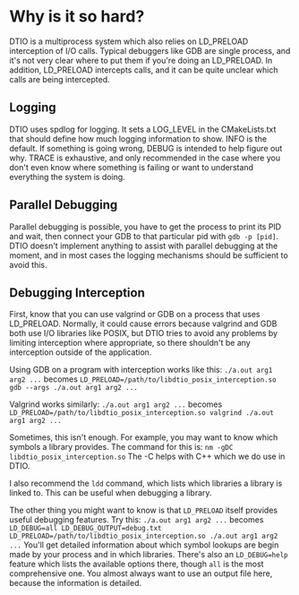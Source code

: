 # Why is it so hard?

DTIO is a multiprocess system which also relies on LD\_PRELOAD
interception of I/O calls. Typical debuggers like GDB are single
process, and it's not very clear where to put them if you're doing an
LD\_PRELOAD. In addition, LD\_PRELOAD intercepts calls, and it can be
quite unclear which calls are being intercepted.

## Logging

DTIO uses spdlog for logging. It sets a LOG\_LEVEL in the
CMakeLists.txt that should define how much logging information to
show. INFO is the default. If something is going wrong, DEBUG is
intended to help figure out why. TRACE is exhaustive, and only
recommended in the case where you don't even know where something is
failing or want to understand everything the system is doing.

## Parallel Debugging

Parallel debugging is possible, you have to get the process to print
its PID and wait, then connect your GDB to that particular pid with
`gdb -p [pid]`. DTIO doesn't implement anything to assist with
parallel debugging at the moment, and in most cases the logging
mechanisms should be sufficient to avoid this.

## Debugging Interception

First, know that you can use valgrind or GDB on a process that uses
LD\_PRELOAD. Normally, it could cause errors because valgrind and GDB
both use I/O libraries like POSIX, but DTIO tries to avoid any
problems by limiting interception where appropriate, so there
shouldn't be any interception outside of the application.

Using GDB on a program with interception works like this:
`./a.out arg1 arg2 ...` becomes
`LD_PRELOAD=/path/to/libdtio_posix_interception.so gdb --args
./a.out arg1 arg2 ...`

Valgrind works similarly:
`./a.out arg1 arg2 ...` becomes
`LD_PRELOAD=/path/to/libdtio_posix_interception.so valgrind ./a.out
arg1 arg2 ...`

Sometimes, this isn't enough. For example, you may want to know which
symbols a library provides. The command for this is:
`nm -gDC libdtio_posix_interception.so` 
The -C helps with C++ which we do use in DTIO.

I also recommend the `ldd` command, which lists which libraries a
library is linked to. This can be useful when debugging a library.

The other thing you might want to know is that `LD_PRELOAD` itself
provides useful debugging features. Try this:
`./a.out arg1 arg2 ...` becomes
`LD_DEBUG=all LD_DEBUG_OUTPUT=debug.txt
LD_PRELOAD=/path/to/libdtio_posix_interception.so ./a.out arg1 arg2
...`
You'll get detailed information about which symbol lookups are begin
made by your process and in which libraries. There's also an
`LD_DEBUG=help` feature which lists the available options there,
though `all` is the most comprehensive one. You almost always want to
use an output file here, because the information is detailed.
